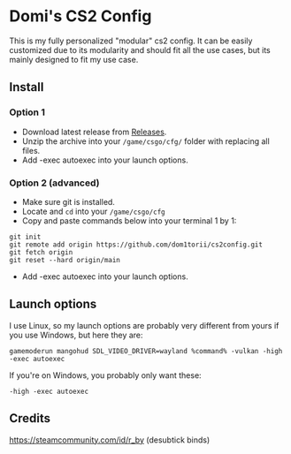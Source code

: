 # Domi's CS2 Config
This is my fully personalized "modular" cs2 config.
It can be easily customized due to its modularity and should fit all the use cases, but its mainly designed to fit my use case.

## Install

### Option 1 
- Download latest release from [Releases](https://github.com/dom1torii/cs2config/releases).
- Unzip the archive into your `/game/csgo/cfg/` folder with replacing all files.
- Add -exec autoexec into your launch options.

### Option 2 (advanced)
- Make sure git is installed.
- Locate and `cd` into your `/game/csgo/cfg`
- Copy and paste commands below into your terminal 1 by 1:
```
git init
git remote add origin https://github.com/dom1torii/cs2config.git
git fetch origin
git reset --hard origin/main
```
- Add -exec autoexec into your launch options.

## Launch options
I use Linux, so my launch options are probably very different from yours if you use Windows, but here they are:

`gamemoderun mangohud SDL_VIDEO_DRIVER=wayland %command% -vulkan -high -exec autoexec`

If you're on Windows, you probably only want these:

`-high -exec autoexec`

## Credits
https://steamcommunity.com/id/r_by (desubtick binds)

